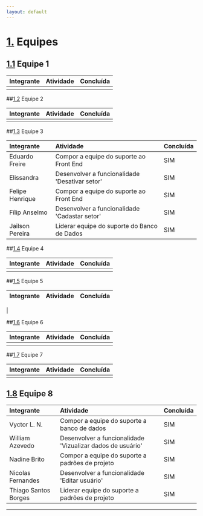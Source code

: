 ```yaml
---
layout: default
---
```

# [1.](#header-1) Equipes
## [1.1](#header-2) Equipe 1


|     Integrante         | Atividade                  | Concluída|
|:-------------------|:------------------------|:--------------|
|                    |                         |               |

##[1.2](#header-3) Equipe 2

|     Integrante         | Atividade                  | Concluída|
|:-------------------|:------------------------|:--------------|
|                    |                         |               |

##[1.3](#header-3) Equipe 3

|Integrante     |Atividade      |Concluída      |
|:--------------|:--------------|:--------------|
| Eduardo Freire| Compor a equipe do suporte ao Front End |     SIM     |
| Elissandra | Desenvolver a funcionalidade 'Desativar setor' |        SIM     |
| Felipe Henrique| Compor a equipe do suporte ao Front End |      SIM     |
| Fílip Anselmo | Desenvolver a funcionalidade 'Cadastar setor' |       SIM     |
| Jailson Pereira | Liderar equipe do suporte do Banco de Dados |       SIM     |

##[1.4](#header-4) Equipe 4

|     Integrante         | Atividade                  | Concluída|
|:-------------------|:------------------------|:--------------|
|                    |                         |               |

##[1.5](#header-5) Equipe 5

|     Integrante         | Atividade                  | Concluída|
|:-------------------|:------------------------|:--------------|
|   

##[1.6](#header-6) Equipe 6    

|     Integrante         | Atividade                  | Concluída|
|:-------------------|:------------------------|:--------------|
|                    |                         |               |

##[1.7](#header-7) Equipe 7

|     Integrante         | Atividade                  | Concluída|
|:-------------------|:------------------------|:--------------|
|                    |                         |               |

## [1.8](#header-8) Equipe 8

|Integrante     |Atividade      |Concluída      |
|:--------------|:--------------|:--------------|
| Vyctor L. N. | Compor a equipe do suporte a banco de dados |     SIM     |
| William Azevedo | Desenvolver a funcionalidade 'Vizualizar dados de usuário' |        SIM     |
| Nadine Brito | Compor a equipe do suporte a padrões de projeto |      SIM     |
| Nicolas Fernandes | Desenvolver a funcionalidade 'Editar usuário' |       SIM     |
| Thiago Santos Borges | Liderar equipe do suporte a padrões de projeto |       SIM     |

* * *
